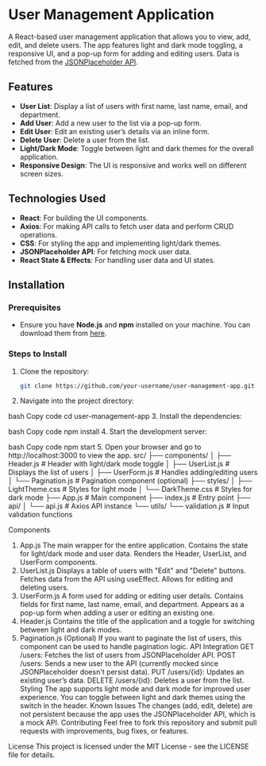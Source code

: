 # User Management Application

A React-based user management application that allows you to view, add, edit, and delete users. The app features light and dark mode toggling, a responsive UI, and a pop-up form for adding and editing users. Data is fetched from the [JSONPlaceholder API](https://jsonplaceholder.typicode.com/).

## Features

- **User List**: Display a list of users with first name, last name, email, and department.
- **Add User**: Add a new user to the list via a pop-up form.
- **Edit User**: Edit an existing user’s details via an inline form.
- **Delete User**: Delete a user from the list.
- **Light/Dark Mode**: Toggle between light and dark themes for the overall application.
- **Responsive Design**: The UI is responsive and works well on different screen sizes.

## Technologies Used

- **React**: For building the UI components.
- **Axios**: For making API calls to fetch user data and perform CRUD operations.
- **CSS**: For styling the app and implementing light/dark themes.
- **JSONPlaceholder API**: For fetching mock user data.
- **React State & Effects**: For handling user data and UI states.

## Installation

### Prerequisites
- Ensure you have **Node.js** and **npm** installed on your machine. You can download them from [here](https://nodejs.org/).

### Steps to Install

1. Clone the repository:

   ```bash
   git clone https://github.com/your-username/user-management-app.git

2.  Navigate into the project directory:

bash
Copy code
cd user-management-app
3.  Install the dependencies:

bash
Copy code
npm install
4.  Start the development server:

bash
Copy code
npm start
5.  Open your browser and go to http://localhost:3000 to view the app.
src/
├── components/
│   ├── Header.js          # Header with light/dark mode toggle
│   ├── UserList.js        # Displays the list of users
│   ├── UserForm.js        # Handles adding/editing users
│   └── Pagination.js      # Pagination component (optional)
├── styles/
│   ├── LightTheme.css     # Styles for light mode
│   └── DarkTheme.css      # Styles for dark mode
├── App.js                 # Main component
├── index.js               # Entry point
├── api/
│   └── api.js             # Axios API instance
└── utils/
    └── validation.js      # Input validation functions

Components
1. App.js
The main wrapper for the entire application.
Contains the state for light/dark mode and user data.
Renders the Header, UserList, and UserForm components.
2. UserList.js
Displays a table of users with "Edit" and "Delete" buttons.
Fetches data from the API using useEffect.
Allows for editing and deleting users.
3. UserForm.js
A form used for adding or editing user details.
Contains fields for first name, last name, email, and department.
Appears as a pop-up form when adding a user or editing an existing one.
4. Header.js
Contains the title of the application and a toggle for switching between light and dark modes.
5. Pagination.js (Optional)
If you want to paginate the list of users, this component can be used to handle pagination logic.
API Integration
GET /users: Fetches the list of users from JSONPlaceholder API.
POST /users: Sends a new user to the API (currently mocked since JSONPlaceholder doesn't persist data).
PUT /users/{id}: Updates an existing user’s data.
DELETE /users/{id}: Deletes a user from the list.
Styling
The app supports light mode and dark mode for improved user experience.
You can toggle between light and dark themes using the switch in the header.
Known Issues
The changes (add, edit, delete) are not persistent because the app uses the JSONPlaceholder API, which is a mock API.
Contributing
Feel free to fork this repository and submit pull requests with improvements, bug fixes, or features.

License
This project is licensed under the MIT License - see the LICENSE file for details.
